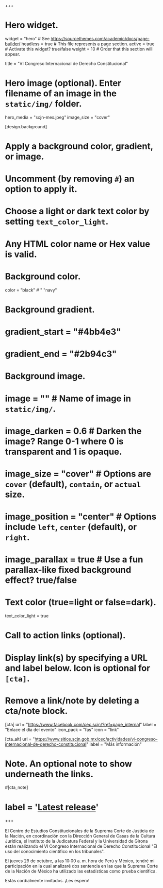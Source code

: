 +++
# Hero widget.
widget = "hero"  # See https://sourcethemes.com/academic/docs/page-builder/
headless = true  # This file represents a page section.
active = true  # Activate this widget? true/false
weight = 10  # Order that this section will appear.

title = "VI Congreso Internacional de Derecho Constitucional"

# Hero image (optional). Enter filename of an image in the `static/img/` folder.
hero_media = "scjn-mex.jpeg"
image_size = "cover"

[design.background]
  #   Apply a background color, gradient, or image.
  #   Uncomment (by removing `#`) an option to apply it.
  #   Choose a light or dark text color by setting `text_color_light`.
  #   Any HTML color name or Hex value is valid.

  # Background color.
  color = "black"  # " "navy"
  
  # Background gradient.
  # gradient_start = "#4bb4e3"
  # gradient_end = "#2b94c3"
  
  # Background image.
  # image = ""  # Name of image in `static/img/`.
  # image_darken = 0.6  # Darken the image? Range 0-1 where 0 is transparent and 1 is opaque.
  # image_size = "cover"  #  Options are `cover` (default), `contain`, or `actual` size.
  # image_position = "center"  # Options include `left`, `center` (default), or `right`.
  # image_parallax = true  # Use a fun parallax-like fixed background effect? true/false
  
  # Text color (true=light or false=dark).
  text_color_light = true

# Call to action links (optional).
#   Display link(s) by specifying a URL and label below. Icon is optional for `[cta]`.
#   Remove a link/note by deleting a cta/note block.
 [cta]
  url = "https://www.facebook.com/cec.scjn/?ref=page_internal"
  label = "Enlace el día del evento"
  icon_pack = "fas"
  icon = "link"
  
[cta_alt]
  url = "https://www.sitios.scjn.gob.mx/cec/actividades/vi-congreso-internacional-de-derecho-constitucional"
  label = "Más información"

# Note. An optional note to show underneath the links.
#[cta_note]
#  label = '<a class="js-github-release" href="https://sourcethemes.com/academic/updates" data-repo="gcushen/hugo-academic">Latest release<!-- V --></a>'
+++
<br>
</br>
El Centro de Estudios Constitucionales de la Suprema Corte de Justicia de la Nación, en coordinación con la Dirección General de Casas de la Cultura Jurídica, el Instituto de la Judicatura Federal y la Universidad de Girona están realizando el VI Congreso Internacional de Derecho Constitucional "El uso del conocimiento científico en los tribunales".

El jueves 29 de octubre, a las 10:00 a. m. hora de Perú y México, tendré mi participación en la cual analizaré dos sentencia en las que la Suprema Corte de la Nación de México ha utilizado las estadísticas como prueba científica.

Estás cordialmente invitados. ¡Les espero!
